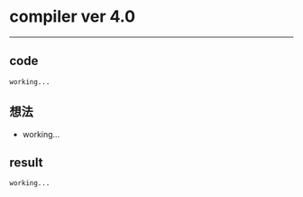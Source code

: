 # compiler ver 4.0
***

## code
```
working...
```

## 想法
* working...

## result
```
working...
```